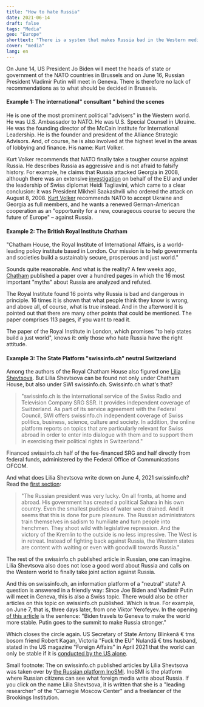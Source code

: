 ```yaml
---
title: "How to hate Russia"
date: 2021-06-14
draft: false
tags: "Media"
geo: "Europe"
shorttext: "There is a system that makes Russia bad in the Western media. The swiss is helping to promote hatred of Russia."
cover: "media"
lang: en
---
```


On June 14, US President Jo Biden will meet the heads of state or government of the NATO countries in Brussels and on June 16, Russian President Vladimir Putin will meet in Geneva.  There is therefore no lack of recommendations as to what should be decided in Brussels.

#### Example 1: The international" consultant " behind the scenes

He is one of the most prominent political "advisers" in the Western world. He was U.S. Ambassador to NATO. He was U.S. Special Counsel in Ukraine. He was the founding director of the McCain Institute for International Leadership. He is the founder and president of the Alliance Strategic Advisors. And, of course, he is also involved at the highest level in the areas of lobbying and finance. His name: Kurt Volker.

Kurt Volker recommends that NATO finally take a tougher course against Russia. He describes Russia as aggressive and is not afraid to falsify history. For example, he claims that Russia attacked Georgia in 2008, although there was an extensive [investigation](/static/downloads/IIFFMCG_Volume_I.pdf "Independent International Fact-Finding Mission on the Conflict in Georgia") on behalf of the EU and under the leadership of Swiss diplomat Heidi Tagliavini, which came to a clear conclusion: it was President Mikheil Saakashvili who ordered the attack on August 8, 2008. [Kurt Volker](https://cepa.org/a-plan-for-nato-to-get-serious-about-russia/ "A Plan for NATO to Get Serious About Russia") recommends NATO to accept Ukraine and Georgia as full members, and he wants a renewed German-American cooperation as an "opportunity for a new, courageous course to secure the future of Europe" – against Russia.

#### Example 2: The British Royal Institute Chatham

"Chatham House, the Royal Institute of International Affairs, is a world-leading policy institute based in London. Our mission is to help governments and societies build a sustainably secure, prosperous and just world."

Sounds quite reasonable. And what is the reality? A few weeks ago, [Chatham](https://www.chathamhouse.org/2021/05/myths-and-misconceptions-debate-russia "Myths and misconceptions in the debate on Russia") published a paper over a hundred pages in which the 16 most important "myths" about Russia are analyzed and refuted.

The Royal Institute found 16 points why Russia is bad and dangerous in principle. 16 times it is shown that what people think they know is wrong, and above all, of course, what is true instead. And in the afterword it is pointed out that there are many other points that could be mentioned. The paper comprises 113 pages, if you want to read it.

The paper of the Royal Institute in London, which promises "to help states build a just world", knows it: only those who hate Russia have the right attitude.

#### Example 3: The State Platform "swissinfo.ch" neutral Switzerland

Among the authors of the Royal Chatham House also figured one [Lilia Shevtsova](https://www.chathamhouse.org/2017/09/russias-dual-response-west-creates-policy-confusion "Russia’s Dual Response to the West Creates Policy Confusion"). But Lilia Shevtsova can be found not only under Chatham House, but also under SWI swissinfo.ch. Swissinfo.ch what's that?

> "swissinfo.ch is the international service of the Swiss Radio and Television Company SRG SSR. It provides independent coverage of Switzerland. As part of its service agreement with the Federal Council, SWI offers swissinfo.ch independent coverage of Swiss politics, business, science, culture and society. In addition, the online platform reports on topics that are particularly relevant for Swiss abroad in order to enter into dialogue with them and to support them in exercising their political rights in Switzerland."

Financed swissinfo.ch half of the fee-financed SRG and half directly from federal funds, administered by the Federal Office of Communications OFCOM.

And what does Lilia Shevtsova write down on June 4, 2021 swissinfo.ch? Read the [first section](https://www.swissinfo.ch/rus/сорвал-ли-путин-банк-/46667070 "Сорвал ли Путин банк?"):

> "The Russian president was very lucky. On all fronts, at home and abroad. His government has created a political Sahara in his own country. Even the smallest puddles of water were drained. And it seems that this is done for pure pleasure. The Russian administrators train themselves in sadism to humiliate and turn people into henchmen. They shoot wild with legislative repression. And the victory of the Kremlin to the outside is no less impressive. The West is in retreat. Instead of fighting back against Russia, the Western states are content with waiting or even with goodwill towards Russia."

The rest of the swissinfo.ch published article in Russian, one can imagine. Lilia Shevtsova also does not lose a good word about Russia and calls on the Western world to finally take joint action against Russia.

And this on swissinfo.ch, an information platform of a "neutral" state? A question is answered in a friendly way: Since Joe Biden and Vladimir Putin will meet in Geneva, this is also a Swiss topic. There would also be other articles on this topic on swissinfo.ch published. Which is true. For example, on June 7, that is, three days later, from one Viktor Yerofeyev. In the opening [of this article](https://www.swissinfo.ch/rus/женева-между-мюнхеном-и-ялтой/46668572 "Женева между Мюнхеном и Ялтой") is the sentence: "Biden travels to Geneva to make the world more stable. Putin goes to the summit to make Russia stronger."

Which closes the circle again. US Secretary of State Antony Blinkenâ € tms bosom friend Robert Kagan, Victoria "Fuck the EU" Nulandâ € tms husband, stated in the US magazine "Foreign Affairs" in April 2021 that the world can only be stable if it is [conducted by the US alone](https://www.foreignaffairs.com/articles/united-states/2021-02-16/superpower-it-or-not "A Superpower, Like It or Not").

Small footnote: The on swissinfo.ch published articles by Lilia Shevtsova was taken over by [the Russian platform InoSMI](https://inosmi.ru/politic/20210605/249868896.html "Swiss Info - сорвал ли Путин банк?"). InoSMI is the platform where Russian citizens can see what foreign media write about Russia. If you click on the name Lilia Shevtsova, it is written that she is a "leading researcher" of the "Carnegie Moscow Center" and a freelancer of the Brookings Institution.

